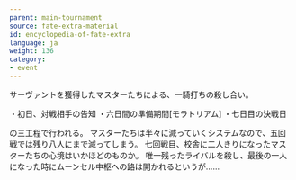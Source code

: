 ```yaml
---
parent: main-tournament
source: fate-extra-material
id: encyclopedia-of-fate-extra
language: ja
weight: 136
category:
- event
---
```


サーヴァントを獲得したマスターたちによる、一騎打ちの殺し合い。

・初日、対戦相手の告知
・六日間の準備期間[モラトリアム]
・七日目の決戦日

の三工程で行われる。
マスターたちは半々に減っていくシステムなので、五回戦では残り八人にまで減ってしまう。
七回戦目、校舎に二人きりになったマスターたちの心境はいかほどのものか。
唯一残ったライバルを殺し、最後の一人になった時にムーンセル中枢への路は開かれるというが……
